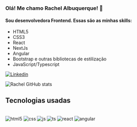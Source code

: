 ### Olá! Me chamo Rachel Albuquerque! 👋


#### Sou desenvolvedora Frontend.  Essas são as minhas skills:


<ul>
<li>HTML5</li>
<li>CSS3</li>
<li>React</li>
<li>NextJs</li>
<li>Angular</li>
<li>Bootstrap e outras bibliotecas de estilização</li>
<li>JavaScript/Typescript</li>
</ul>


[![Linkedin](https://img.shields.io/badge/LinkedIn-0077B5?style=for-the-badge&logo=linkedin&logoColor=white)](https://www.linkedin.com/in/rachel-albuquerque-b2250514a/)

![Rachel GitHub stats](https://github-readme-stats.vercel.app/api?username=rachelalbq&show_icons=true&theme=dracula)

## Tecnologias usadas

<div style="display: inline_block"></br>
<img align="center" alt="html5" src="https://img.shields.io/badge/HTML5-E34F26?style=for-the-badge&logo=html5&logoColor=white">
<img align="center" alt="css" src="https://img.shields.io/badge/CSS3-1572B6?style=for-the-badge&logo=css3&logoColor=white">
<img align="center" alt="js" src="https://img.shields.io/badge/JavaScript-F7DF1E?style=for-the-badge&logo=javascript&logoColor=black">
<img align="center" alt="ts" src="https://img.shields.io/badge/TypeScript-007ACC?style=for-the-badge&logo=typescript&logoColor=white">
<img align="center" alt="react" src="https://img.shields.io/badge/React-20232A?style=for-the-badge&logo=react&logoColor=61DAFB">
<img align="center" alt="angular" src="https://img.shields.io/badge/Angular-DD0031?style=for-the-badge&logo=angular&logoColor=white">
</div>
